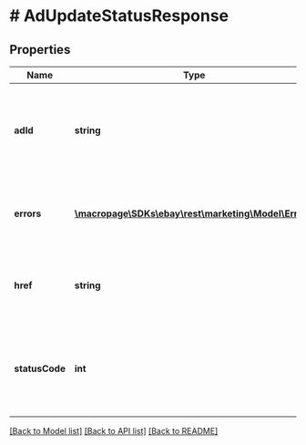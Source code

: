 # # AdUpdateStatusResponse

## Properties

Name | Type | Description | Notes
------------ | ------------- | ------------- | -------------
**adId** | **string** | A unique eBay-assigned ID that is generated when the ad is created. | [optional]
**errors** | [**\macropage\SDKs\ebay\rest\marketing\Model\Error[]**](Error.md) | A list of errors associated with the specified listing ID. | [optional]
**href** | **string** | The URI for the ad, which can be used to retrieve the ad. | [optional]
**statusCode** | **int** | An HTTP status code that indicates the response-status of the request. | [optional]

[[Back to Model list]](../../README.md#models) [[Back to API list]](../../README.md#endpoints) [[Back to README]](../../README.md)
